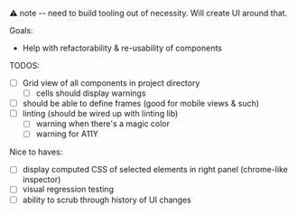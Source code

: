 ⚠️ note -- need to build tooling out of necessity. Will create
UI around that.

Goals:

- Help with refactorability & re-usability of components

TODOS:

- [ ] Grid view of all components in project directory
  - [ ] cells should display warnings
- [ ] should be able to define frames (good for mobile views & such)
- [ ] linting (should be wired up with linting lib)
  - [ ] warning when there's a magic color
  - [ ] warning for A11Y

Nice to haves:

- [ ] display computed CSS of selected elements in right panel (chrome-like inspector)
- [ ] visual regression testing
- [ ] ability to scrub through history of UI changes
